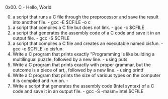 0x00. C - Hello, World

0. a script that runs a C file through the preprocessor and save the result into another file. - gcc -E $CFILE -o c
1. a script that compiles a C file but does not link. - gcc -c $CFILE
2. a script that generates the assembly code of a C code and save it in an output file. - gcc -S $CFILE
3. a script that compiles a C file and creates an executable named cisfun. - gcc -c $CFILE -o cisfun
4. Write a C program that prints exactly "Programming is like building a multilingual puzzle, followed by a new line. - using puts
5. Write a C program that prints exactly with proper grammar, but the outcome is a piece of art,, followed by a new line. - using printf
6. Write a C program that prints the size of various types on the computer it is compiled and run on. - 
8. Write a script that generates the assembly code (Intel syntax) of a C code and save it in an output file. - gcc -S -masm=intel $CFILE
